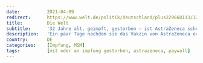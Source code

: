 ```yaml
---
date:          2021-04-09
redirect:      https://www.welt.de/politik/deutschland/plus229668113/32-Jahre-alt-geimpft-gestorben-war-AstraZeneca-schuld.html
title:         Die Welt
subtitle:      '32 Jahre alt, geimpft, gestorben – ist AstraZeneca schuld?'
description:   'Ein paar Tage nachdem sie das Vakzin von AstraZeneca erhalten hat, stirbt eine 32-jährige Frau. Lebensbedrohliche Vorerkrankungen hatte sie nicht. Nun sucht ihre Mutter nach der Antwort auf die Frage, ob der Impfstoff dafür verantwortlich war.'
country:       DE
categories:    [Impfung, MSM]
tags:          [mit oder an impfung gestorben, astrazeneca, paywall]
---
```

